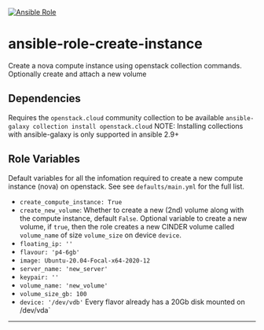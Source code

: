[![Ansible Role](https://img.shields.io/static/v1?label=role&message=sco.create_instance&color=blue)](https://github.com/steveo-sudo/ansible-role-create_instance/archive/0.1.0.tar.gz)

# ansible-role-create-instance
Create a nova compute instance using openstack collection commands. Optionally create and attach a new volume

Dependencies
------------
Requires the `openstack.cloud` community collection to be available `ansible-galaxy collection install openstack.cloud`
NOTE: Installing collections with ansible-galaxy is only supported in ansible 2.9+

Role Variables
------------
Default variables for all the infomation required to create a new compute instance (nova) on openstack. See see `defaults/main.yml` for the full list.
- `create_compute_instance: True`
- `create_new_volume`: Whether to create a new (2nd) volume along with the compute instance, default `False`.
  Optional variable to create a new volume, if `true`, then the role creates a new CINDER volume called `volume_name` of size `volume_size` on device `device`.
- `floating_ip: ''`
- `flavour: 'p4-6gb'`
- `image: Ubuntu-20.04-Focal-x64-2020-12`
- `server_name: 'new_server'`
-  `keypair: ''`
-  `volume_name: 'new_volume'`
-  `volume_size_gb: 100`
-  `device: '/dev/vdb'` Every flavor already has a 20Gb disk mounted on /dev/vda`
------------





     


